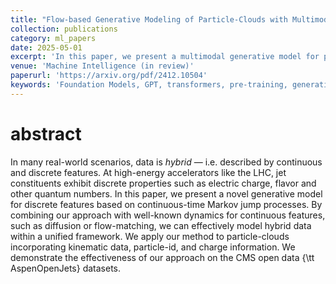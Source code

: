 ```yaml
---
title: "Flow-based Generative Modeling of Particle-Clouds with Multimodal Stochastic Bridges"
collection: publications
category: ml_papers
date: 2025-05-01
excerpt: 'In this paper, we present a multimodal generative model for particl-clouds with continuous and discrete features based. Our method combines flow-matching for the continuous modaliity and a Multivariate Random Telegraph process for the discrete modality.'
venue: 'Machine Intelligence (in review)'
paperurl: 'https://arxiv.org/pdf/2412.10504'
keywords: 'Foundation Models, GPT, transformers, pre-training, generative AI'
---
```


abstract
===
In many real-world scenarios, data is *hybrid* — i.e. described by continuous and discrete features. At high-energy accelerators like the LHC, jet constituents exhibit discrete properties such as electric charge, flavor and other quantum numbers. In this paper, we present a novel generative model for discrete features based on continuous-time Markov jump processes. By combining our approach with well-known dynamics for continuous features, such as diffusion or flow-matching, we can effectively model hybrid data within a unified framework. We apply our method to particle-clouds incorporating kinematic data, particle-id, and charge information. We demonstrate the effectiveness of our approach on the CMS open data {\tt AspenOpenJets} datasets.